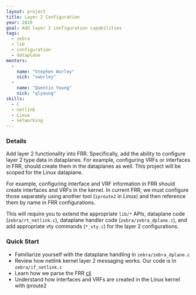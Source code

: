 ```yaml
---
layout: project
title: Layer 2 Configuration
year: 2020
goal: Add layer 2 configuration capabilities
tags:
  - zebra
  - lib
  - configuration
  - dataplane
mentors:
  -
    name: "Stephen Worley"
    nick: "sworley"
  -
    name: "Quentin Young"
    nick: "qlyoung"
skills:
  - C
  - netlink
  - Linux
  - networking
---
```


### Details
Add layer 2 functionality into FRR. Specifically, add the ability to configure layer 2 type data in dataplanes. For example, configuring VRFs or interfaces in FRR, should create them in the dataplanes as well. This project will be scoped for the Linux dataplane.

For example, configuring interface and VRF information in FRR should create interfaces and VRFs in the kernel. In current FRR, we must configure those separately using another tool (`iproute2` in Linux) and then reference them by name in FRR configurations.

This will require you to extend the appropriate `lib/*` APIs, dataplane code (`zebra/rt_netlink.c`), dataplane handler code (`zebra/zebra_dplane.c`), and add appropriate vty commands (`*_vty.c`) for the layer 2 configurations.


### Quick Start
  - Familiarize yourself with the dataplane handling in `zebra/zebra_dplane.c`
  - Review how netlink kernel layer 2 messaging works. Our code is in `zebra/if_netlink.c`
  - Learn how we parse the FRR [cli](http://docs.frrouting.org/projects/dev-guide/en/latest/cli.html#command-line-interface)
  - Understand how interfaces and VRFs are created in the Linux kernel with iproute2
